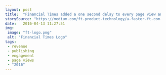 ```yaml
---
layout: post
title:  "Financial Times added a one second delay to every page view and saw a 4.9% drop in the number of articles users read over a 7 day window. A two-second delay resulted in a 4.4% drop, and a three second delay saw a 7.2% drop. After twenty-eight days the two and three second variants both resulted in further drops in engagement."
storySource: "https://medium.com/ft-product-technology/a-faster-ft-com-10e7c077dc1c"
date:   2016-04-13 11:27:51
img:
 image: "ft-logo.png"
 alt: "Financial Times Logo"
tags:
 - revenue
 - publishing
 - engagement
 - page views
 - "2016"
---
```

